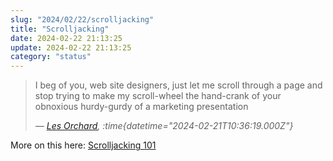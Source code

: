 ```yaml
---
slug: "2024/02/22/scrolljacking"
title: "Scrolljacking"
date: 2024-02-22 21:13:25
update: 2024-02-22 21:13:25
category: "status"
---
```


> I beg of you, web site designers, just let me scroll through a page and stop trying to make my scroll-wheel the hand-crank of your obnoxious hurdy-gurdy of a marketing presentation
>
> <cite>&mdash; [Les Orchard](https://hackers.town/@lmorchard/111970561546029173), :time{datetime="2024-02-21T10:36:19.000Z"}</cite>

More on this here: [Scrolljacking 101](https://www.nngroup.com/articles/scrolljacking-101/)
